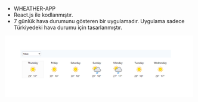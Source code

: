 - WHEATHER-APP
- React.js ile kodlanmıştır.
- 7 günlük hava durumunu gösteren bir uygulamadır. Uygulama sadece Türkiyedeki hava durumu için
tasarlanmıştır.

![Alt text](havadurumu.png)
